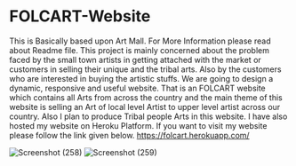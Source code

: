 # FOLCART-Website
This is Basically based upon Art Mall. For More Information please read about Readme file. 
This project is mainly concerned about the problem faced by the small town artists in getting attached with the market or customers in selling their unique and the tribal arts.
Also by the customers who are interested in buying the artistic stuffs. We are going to design a dynamic, responsive and useful website. 
That is an FOLCART website which contains all Arts from across the country and the main theme of this website is selling an Art of local level Artist to upper level artist across our country. Also I plan to produce Tribal people Arts in this website.
I have also hosted my website on Heroku Platform. If you want to visit my website please follow the link given below.
https://folcart.herokuapp.com/


![Screenshot (258)](https://user-images.githubusercontent.com/53000452/126602308-6d0dc428-63b1-40de-896f-1ec64ed91c60.png)
![Screenshot (259)](https://user-images.githubusercontent.com/53000452/126602317-1b78c4e0-c6c1-4635-9c00-0357a3ddff1f.png)

